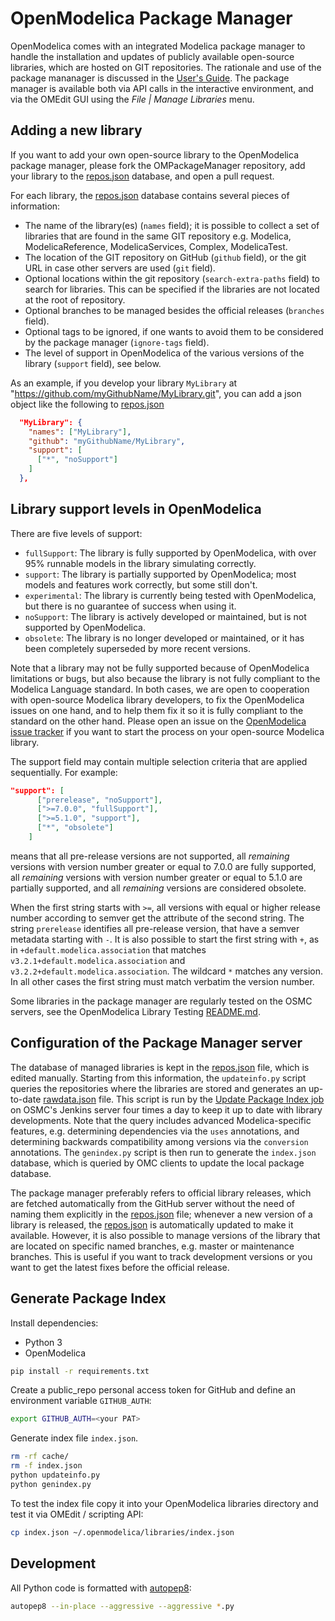 # OpenModelica Package Manager

OpenModelica comes with an integrated Modelica package manager to handle the
installation and updates of publicly available open-source libraries, which are
hosted on GIT repositories. The rationale and use of the package mananager is
discussed in the
[User's Guide](https://openmodelica.org/doc/OpenModelicaUsersGuide/latest/packagemanager.html).
The package manager is available both via API calls in the interactive
environment, and via the OMEdit GUI using the _File | Manage Libraries_ menu.

## Adding a new library

If you want to add your own open-source library to the OpenModelica package
manager, please fork the OMPackageManager repository, add your library to the
[repos.json](repos.json) database, and open a pull request.

For each library, the [repos.json](repos.json) database contains several pieces
of information:

- The name of the library(es) (`names` field); it is possible to collect a set
  of libraries that are found in the same GIT repository e.g. Modelica,
  ModelicaReference, ModelicaServices, Complex, ModelicaTest.
- The location of the GIT repository on GitHub (`github` field), or the git URL
  in case other servers are used (`git` field).
- Optional locations within the git repository (`search-extra-paths` field) to
  search for libraries. This can be specified if the libraries are not located
  at the root of repository.
- Optional branches to be managed besides the official releases (`branches`
  field).
- Optional tags to be ignored, if one wants to avoid them to be considered by
  the package manager (`ignore-tags` field).
- The level of support in OpenModelica of the various versions of the library
  (`support` field), see below.

As an example, if you develop your library `MyLibrary` at
"<https://github.com/myGithubName/MyLibrary.git>", you can add a json object
like the following to [repos.json](repos.json)

```json
  "MyLibrary": {
    "names": ["MyLibrary"],
    "github": "myGithubName/MyLibrary",
    "support": [
      ["*", "noSupport"]
    ]
  },

```

## Library support levels in OpenModelica

There are five levels of support:

- `fullSupport`: The library is fully supported by OpenModelica, with over 95%
  runnable models in the library simulating correctly.
- `support`: The library is partially supported by OpenModelica; most models and
  features work correctly, but some still don't.
- `experimental`: The library is currently being tested with OpenModelica, but
  there is no guarantee of success when using it.
- `noSupport`: The library is actively developed or maintained, but is not
  supported by OpenModelica.
- `obsolete`: The library is no longer developed or maintained, or it has been
  completely superseded by more recent versions.

Note that a library may not be fully supported because of OpenModelica
limitations or bugs, but also because the library is not fully compliant to the
Modelica Language standard. In both cases, we are open to cooperation with
open-source Modelica library developers, to fix the OpenModelica issues on one
hand, and to help them fix it so it is fully compliant to the standard on the
other hand. Please open an issue on the [OpenModelica issue
tracker](https://github.com/OpenModelica/OpenModelica/issues) if you want to
start the process on your open-source Modelica library.

The support field may contain multiple selection criteria that are applied
sequentially. For example:

```json
"support": [
      ["prerelease", "noSupport"],
      [">=7.0.0", "fullSupport"],
      [">=5.1.0", "support"],
      ["*", "obsolete"]
    ]
```

means that all pre-release versions are not supported, all _remaining_ versions
with version number greater or equal to 7.0.0 are fully supported, all
_remaining_ versions with version number greater or equal to 5.1.0 are partially
supported, and all _remaining_ versions are considered obsolete.

When the first string starts with `>=`, all versions with equal or higher
release number according to semver get the attribute of the second string. The
string `prerelease` identifies all pre-release version, that have a semver
metadata starting with `-`. It is also possible to start the first string with
`+`, as in `+default.modelica.association` that matches
`v3.2.1+default.modelica.association` and `v3.2.2+default.modelica.association`.
The wildcard `*` matches any version. In all other cases the first string must
match verbatim the version number.

Some libraries in the package manager are regularly tested on the OSMC servers,
see the OpenModelica Library Testing
[README.md](https://github.com/OpenModelica/OpenModelicaLibraryTesting/blob/master/README.md).

## Configuration of the Package Manager server

The database of managed libraries is kept in the [repos.json](repos.json) file,
which is edited manually. Starting from this information, the `updateinfo.py`
script queries the repositories where the libraries are stored and generates an
up-to-date [rawdata.json](rawdata.json) file. This script is run by the [Update
Package Index
job](https://test.openmodelica.org/jenkins/job/Update%20Package%20Index/) on
OSMC's Jenkins server four times a day to keep it up to date with library
developments. Note that the query includes advanced Modelica-specific features,
e.g. determining dependencies via the `uses` annotations, and determining
backwards compatibility among versions via the `conversion` annotations. The
`genindex.py` script is then run to generate the `index.json` database, which is
queried by OMC clients to update the local package database.

The package manager preferably refers to official library releases, which are
fetched automatically from the GitHub server without the need of naming them
explicitly in the [repos.json](repos.json) file; whenever a new version of a
library is released, the [repos.json](repos.json) is automatically updated to
make it available. However, it is also possible to manage versions of the
library that are located on specific named branches, e.g. master or maintenance
branches. This is useful if you want to track development versions or you want
to get the latest fixes before the official release.

## Generate Package Index

Install dependencies:

- Python 3
- OpenModelica

```bash
pip install -r requirements.txt
```

Create a public_repo personal access token for GitHub and define an environment
variable `GITHUB_AUTH`:

```bash
export GITHUB_AUTH=<your PAT>
```

Generate index file `index.json`.

```bash
rm -rf cache/
rm -f index.json
python updateinfo.py
python genindex.py
```

To test the index file copy it into your OpenModelica libraries directory and
test it via OMEdit / scripting API:

```bash
cp index.json ~/.openmodelica/libraries/index.json
```

## Development

All Python code is formatted with
[autopep8](https://pypi.org/project/autopep8/):

```bash
autopep8 --in-place --aggressive --aggressive *.py
```
